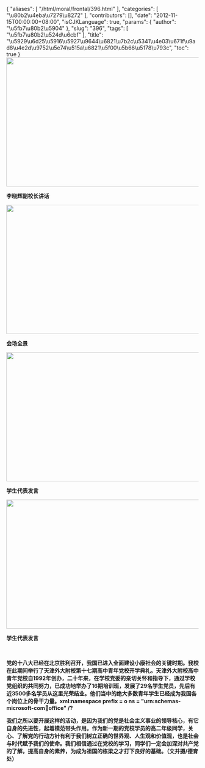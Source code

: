 {
    "aliases": [
        "/html/moral/frontal/396.html"
    ],
    "categories": [
        "\u80b2\u4eba\u7279\u8272"
    ],
    "contributors": [],
    "date": "2012-11-15T00:00:00+08:00",
    "isCJKLanguage": true,
    "params": {
        "author": "\u5fb7\u80b2\u5904"
    },
    "slug": "396",
    "tags": [
        "\u5fb7\u80b2\u524d\u6cbf"
    ],
    "title": "\u5929\u6d25\u5916\u5927\u9644\u6821\u7b2c\u5341\u4e03\u671f\u9ad8\u4e2d\u9752\u5e74\u515a\u6821\u5f00\u5b66\u5178\u793c",
    "toc": true
}
**<img
    src="https://cdn.tfls.online/mirror/full/8a188c7d1591ae8ee2f1d0998ed9de1a1c50aba8.jpg"
    style="display:block;margin-left:auto;margin-right:auto;"
    decoding="async"
    fetchpriority="auto"
    loading="lazy"
    height="338"
    width="600"
/>**

**李晓辉副校长讲话**

**<img
    src="https://cdn.tfls.online/mirror/full/33b1e9d1f026b89c7bf97f507cd877588ce4e158.jpg"
    style="display:block;margin-left:auto;margin-right:auto;"
    decoding="async"
    fetchpriority="auto"
    loading="lazy"
    height="338"
    width="600"
/>**

**会场全景**

**<img
    src="https://cdn.tfls.online/mirror/full/e545129e503d94dc1d805b46637f164db7cea4a6.jpg"
    style="display:block;margin-left:auto;margin-right:auto;"
    decoding="async"
    fetchpriority="auto"
    loading="lazy"
    height="338"
    width="600"
/>**

**学生代表发言**

**<img
    src="https://cdn.tfls.online/mirror/full/fbf19ec6c5289f91b22e4def41c17f49d5d0192f.jpg"
    style="display:block;margin-left:auto;margin-right:auto;"
    decoding="async"
    fetchpriority="auto"
    loading="lazy"
    height="338"
    width="600"
/>**

**学生代表发言**

 

**党的十八大已经在北京胜利召开，我国已进入全面建设小康社会的关键时期。我校在此期间举行了天津外大附校第十七期高中青年党校开学典礼。天津外大附校高中青年党校自1992年创办，二十年来，在学校党委的亲切关怀和指导下，通过学校党组织的共同努力，已成功地举办了16期培训班，发展了29名学生党员，先后有近3500多名学员从这里光荣结业。他们当中的绝大多数青年学生已经成为我国各个岗位上的骨干力量。xml:namespace prefix = o ns = "urn:schemas-microsoft-com:office:office" /?**

**我们之所以要开展这样的活动，是因为我们的党是社会主义事业的领导核心，有它自身的先进性，起着模范带头作用。作为新一期的党校学员的高二年级同学，关心、了解党的行动方针有利于我们树立正确的世界观、人生观和价值观，也是社会与时代赋予我们的使命。我们相信通过在党校的学习，同学们一定会加深对共产党的了解，提高自身的素养，为成为祖国的栋梁之才打下良好的基础。（文并摄/德育处）**

